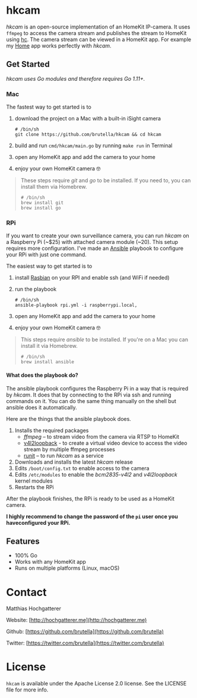 # hkcam

*hkcam* is an open-source implementation of an HomeKit IP-camera. It uses `ffmpeg` to access the camera stream and publishes the stream to HomeKit using [hc](https://github.com/brutella/hc). The camera stream can be viewed in a HomeKit app. For example my [Home](https//hochgatterer.me/home) app works perfectly with *hkcam*.

## Get Started

*hkcam uses Go modules and therefore requires Go 1.11+.*

### Mac

The fastest way to get started is to

1. download the project on a Mac with a built-in iSight camera

       # /bin/sh
       git clone https://github.com/brutella/hkcam && cd hkcam
    
2. build and run `cmd/hkcam/main.go` by running `make run` in Terminal
3. open any HomeKit app and add the camera to your home
4. enjoy your own HomeKit camera 🤓

> These steps require *git* and *go* to be installed. If you need to, you can install them via Homebrew.
> ```
> # /bin/sh
> brew install git
> brew install go
> ```

### RPi

If you want to create your own surveillance camera, you can run *hkcam* on a Raspberry Pi (~$25) with attached camera module (~20). This setup requires more configuration. I've made an [Ansible](http://docs.ansible.com/ansible/index.html) playbook to configure your RPi with just one command.

The easiest way to get started is to

1. install [Rasbian](https://www.raspberrypi.org/downloads/raspbian/) on your RPI and enable ssh (and WiFi if needed)
2. run the playbook
  
       # /bin/sh
       ansible-playbook rpi.yml -i raspberrypi.local,
    
3. open any HomeKit app and add the camera to your home
4. enjoy your own HomeKit camera 🤓

> This steps require *ansible* to be installed. If you're on a Mac you can install it via Homebrew.
> ```
> # /bin/sh
> brew install ansible
> ```

#### What does the playbook do?

The ansible playbook configures the Raspberry Pi in a way that is required by *hkcam*. It does that by connecting to the RPi via ssh and running commands on it. You can do the same thing manually on the shell but ansible does it automatically.

Here are the things that the ansible playbook does.

1. Installs the required packages
    - *ffmpeg* – to stream video from the camera via RTSP to HomeKit
    - [v4l2loopback](https://github.com/umlaeute/v4l2loopback) - to create a virtual video device to access the video stream by multiple ffmpeg processes
    - [runit](http://smarden.org/runit/) – to run *hkcam* as a service
2. Downloads and installs the latest *hkcam* release
3. Edits `/boot/config.txt` to enable access to the camera
4. Edits `/etc/modules` to enable the *bcm2835-v4l2* and *v4l2loopback* kernel modules
5. Restarts the RPi

After the playbook finishes, the RPi is ready to be used as a HomeKit camera.

**I highly recommend to change the password of the `pi` user once you haveconfigured your RPi.**

## Features

- 100% Go
- Works with any HomeKit app
- Runs on multiple platforms (Linux, macOS)

# Contact

Matthias Hochgatterer

Website: [http://hochgatterer.me](http://hochgatterer.me)

Github: [https://github.com/brutella](https://github.com/brutella)

Twitter: [https://twitter.com/brutella](https://twitter.com/brutella)


# License

`hkcam` is available under the Apache License 2.0 license. See the LICENSE file for more info.

